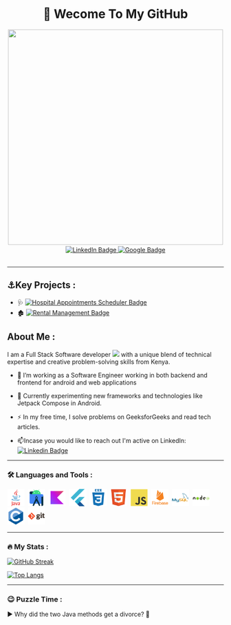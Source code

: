 <h1 align="center">
      🚂 Wecome To My GitHub 
  </h1>
<div id="header" align="center">
  <img src="https://media.giphy.com/media/HscDLzkO8EOTmgkhQP/giphy.gif" height="500" width="500">
        </div>
  <div id="badges" align="center">
    <a href="https://www.linkedin.com/in/dalton-leyian-kimorgo/">
      <img src="https://img.shields.io/badge/LinkedIn-blue?style=for-the-badge&logo=linkedin&logoColor=white" alt="LinkedIn Badge"/>
    </a>
    <a href="https://g.dev/Dalton_Leyian_Developer">
      <img src="https://img.shields.io/badge/Google Developers-Green?style=for-the-badge&logo=Google&logoColor=orange" alt="Google Badge"/>
    </a>
      </div>
 <div align="center">
  <img src="https://komarev.com/ghpvc/?username=Dalton-47&style=flat-square&color=blue" alt=""/>
      </div>
 
---
 <div class="github-projects">
       <h2>⚓Key Projects :</h2>
  <ul>
    <li>
       🩺  <a href="https://github.com/Dalton-47/HOSPITAL-APPOINTMENT-APPLICATION-PROJECT">
      <img src="https://img.shields.io/badge/Hospital Appointments Scheduler-blue?style=for-the-badge&logo=Hospital&logoColor=white" alt="Hospital Appointments Scheduler Badge"> </a>
        </li>
    <li>
    🏚️  <a href="https://github.com/Dalton-47/RENTAL-MANAGEMENT-DESKTOP-APP"> 
      <img src="https://img.shields.io/badge/Rental Management Application-orange?style=for-the-badge&logo=R&logoColor=white" alt="Rental Management Badge"> </a>
        </li>
  </ul>
      </div>

## About Me :

I am a Full Stack Software developer <img src="https://media.giphy.com/media/3iyKHMIKg5VWG6qHUm/giphy.gif" width="30"> with a unique blend of technical expertise and creative problem-solving skills from Kenya.

- 🔭 I’m working as a Software Engineer working in both backend and frontend for android and web applications

- :seedling: Currently experimenting new frameworks and technologies like Jetpack Compose in Android.

- :zap: In my free time, I solve problems on GeeksforGeeks and read tech articles.

- :mailbox:Incase you would like to reach out I'm active on LinkedIn: [![Linkedin Badge](https://img.shields.io/badge/-Dalton_Leyian-blue?style=flat&logo=Linkedin&logoColor=white)](https://www.linkedin.com/in/dalton-leyian-kimorgo/)

---

### :hammer_and_wrench: Languages and Tools :
<div>
  <img src="https://github.com/devicons/devicon/blob/master/icons/java/java-original-wordmark.svg" title="Java" alt="Java" width="40" height="40"/>&nbsp;
  <img src="https://github.com/devicons/devicon/blob/master/icons/androidstudio/androidstudio-original.svg" title="Android Studio" alt="Android Studio" width="40" height="40"/>&nbsp;
  <img src="https://github.com/devicons/devicon/blob/master/icons/kotlin/kotlin-original.svg" title="Kotlin" alt="Kotlin" width="40" height="40"/>&nbsp;
  <img src="https://github.com/devicons/devicon/blob/master/icons/flutter/flutter-original.svg" title="Flutter" alt="Flutter" width="40" height="40"/>&nbsp;
  <img src="https://github.com/devicons/devicon/blob/master/icons/css3/css3-plain-wordmark.svg"  title="CSS3" alt="CSS" width="40" height="40"/>&nbsp;
  <img src="https://github.com/devicons/devicon/blob/master/icons/html5/html5-original.svg" title="HTML5" alt="HTML" width="40" height="40"/>&nbsp;
  <img src="https://github.com/devicons/devicon/blob/master/icons/javascript/javascript-original.svg" title="JavaScript" alt="JavaScript" width="40" height="40"/>&nbsp;
  <img src="https://github.com/devicons/devicon/blob/master/icons/firebase/firebase-plain-wordmark.svg" title="Firebase" alt="Firebase" width="40" height="40"/>&nbsp;
  <img src="https://github.com/devicons/devicon/blob/master/icons/mysql/mysql-original-wordmark.svg" title="MySQL"  alt="MySQL" width="40" height="40"/>&nbsp;
  <img src="https://github.com/devicons/devicon/blob/master/icons/nodejs/nodejs-original-wordmark.svg" title="NodeJS" alt="NodeJS" width="40" height="40"/>&nbsp;
  <img src="https://github.com/devicons/devicon/blob/master/icons/c/c-original.svg" title="C Language" alt="C" width="40" height="40"/>&nbsp;
  <img src="https://github.com/devicons/devicon/blob/master/icons/git/git-original-wordmark.svg" title="Git" **alt="Git" width="40" height="40"/>
</div>

---

### :fire: My Stats :
[![GitHub Streak](http://github-readme-streak-stats.herokuapp.com?user=Dalton-47&theme=dark&background=000000)](https://git.io/streak-stats)

[![Top Langs](https://github-readme-stats.vercel.app/api/top-langs/?username=Dalton-47&layout=compact&theme=vision-friendly-dark)](https://github.com/anuraghazra/github-readme-stats)

---

### :wink: Puzzle Time :
▶️ Why did the two Java methods get a divorce? 🤔
